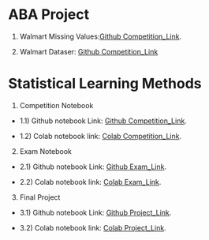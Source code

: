 # ABA Project

1. Walmart Missing Values:[Github Competition_Link](https://github.com/erickunix/slm/blob/main/projectABA.ipynb). 

2. Walmart Dataser: [Github Competition_Link](https://github.com/erickunix/slm/blob/main/Walmart_Store_sales.csv)









# Statistical Learning Methods

1. Competition Notebook
* 1.1) Github notebook Link: 
[Github Competition_Link](https://github.com/erickunix/slm/blob/main/lobo_hotels_prediction.ipynb).

* 1.2) Colab notebook link: 
[Colab Competition_Link](https://colab.research.google.com/drive/1_nPhfAmVUCPKa-2JOwIefWkjX9RweG8C?usp=sharing).

2. Exam Notebook

* 2.1) Github notebook Link: 
[Github Exam_Link](https://github.com/erickunix/slm/blob/main/exam_Erick_Moreno.ipynb).

* 2.2) Colab notebook link: 
[Colab Exam_Link](https://colab.research.google.com/drive/1lPLrK9xhHe_tX5ZrHH450ZKDBZ7gstkY?usp=sharing).

3. Final Project 

* 3.1) Github notebook Link: 
[Github Project_Link](https://github.com/erickunix/slm/blob/main/SLM_projecy.ipynb).

* 3.2) Colab notebook link: 
[Colab Project_Link](https://colab.research.google.com/drive/1rfi1E8yliZfJ1hAGcMGZd0G0gyd6KolX?usp=sharing).


